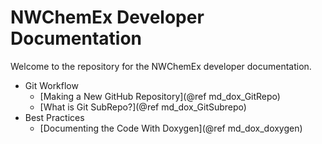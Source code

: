 NWChemEx Developer Documentation
================================

Welcome to the repository for the NWChemEx developer documentation.

- Git Workflow
  - [Making a New GitHub Repository](@ref md_dox_GitRepo)
  - [What is Git SubRepo?](@ref md_dox_GitSubrepo)
- Best Practices
  - [Documenting the Code With Doxygen](@ref md_dox_doxygen)
  
